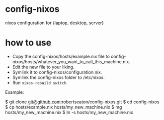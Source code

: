# config-nixos
nixos configuration for {laptop, desktop, server}

# how to use

- Copy the config-nixos/hosts/example.nix file to config-nixos/hosts/whatever_you_want_to_call_this_machine.nix.
- Edit the new file to your liking.
- Symlink it to config-nixos/configuration.nix.
- Symlink the config-nixos folder to /etc/nixos.
- Run `nixos-rebuild switch`.

Example: 

$ git clone git@github.com:robertseaton/config-nixos.git
$ cd config-nixos
$ cp hosts/example.nix hosts/my_new_machine.nix
$ mg hosts/my_new_machine.nix
$ ln -s hosts/my_new_machine.nix 
